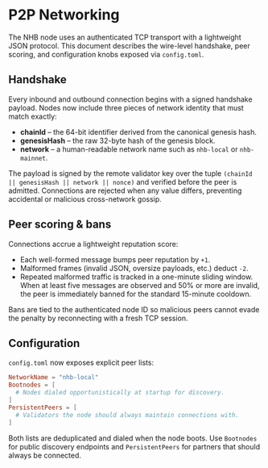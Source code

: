 # P2P Networking

The NHB node uses an authenticated TCP transport with a lightweight JSON
protocol. This document describes the wire-level handshake, peer scoring, and
configuration knobs exposed via `config.toml`.

## Handshake

Every inbound and outbound connection begins with a signed handshake payload.
Nodes now include three pieces of network identity that must match exactly:

- **chainId** – the 64-bit identifier derived from the canonical genesis hash.
- **genesisHash** – the raw 32-byte hash of the genesis block.
- **network** – a human-readable network name such as `nhb-local` or
  `nhb-mainnet`.

The payload is signed by the remote validator key over the tuple
`(chainId || genesisHash || network || nonce)` and verified before the peer is
admitted. Connections are rejected when any value differs, preventing accidental
or malicious cross-network gossip.

## Peer scoring & bans

Connections accrue a lightweight reputation score:

- Each well-formed message bumps peer reputation by `+1`.
- Malformed frames (invalid JSON, oversize payloads, etc.) deduct `-2`.
- Repeated malformed traffic is tracked in a one-minute sliding window. When
  at least five messages are observed and 50% or more are invalid, the peer is
  immediately banned for the standard 15-minute cooldown.

Bans are tied to the authenticated node ID so malicious peers cannot evade the
penalty by reconnecting with a fresh TCP session.

## Configuration

`config.toml` now exposes explicit peer lists:

```toml
NetworkName = "nhb-local"
Bootnodes = [
  # Nodes dialed opportunistically at startup for discovery.
]
PersistentPeers = [
  # Validators the node should always maintain connections with.
]
```

Both lists are deduplicated and dialed when the node boots. Use `Bootnodes` for
public discovery endpoints and `PersistentPeers` for partners that should always
be connected.
